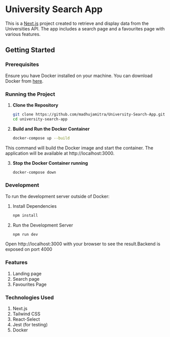 # University Search App

This is a [Next.js](https://nextjs.org/) project created to retrieve and display data from the Universities API. The app includes a search page and a favourites page with various features.

## Getting Started

### Prerequisites

Ensure you have Docker installed on your machine. You can download Docker from [here](https://www.docker.com/products/docker-desktop).

### Running the Project

1. **Clone the Repository**

   ```bash
   git clone https://github.com/madhujamitra/University-Search-App.git
   cd university-search-app

2. **Build and Run the Docker Container**
   
   ```bash
   docker-compose up --build

This command will build the Docker image and start the container. The application will be available at http://localhost:3000.

3. **Stop the Docker Container running**
   
   ```bash
   docker-compose down

### Development
To run the development server outside of Docker:

1. Install Dependencies

    ```bash 
    npm install

2. Run the Development Server
     ```bash
     npm run dev

Open http://localhost:3000 with your browser to see the result.Backend is exposed on port 4000

### Features
1. Landing page
2. Search page
3. Favourites Page

### Technologies Used
1. Next.js
2. Tailwind CSS
3. React-Select
4. Jest (for testing)
5. Docker
